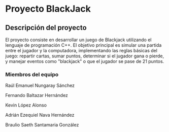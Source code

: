 # Proyecto BlackJack

## Descripción del proyecto

El proyecto consiste en desarrollar un juego de Blackjack utilizando el lenguaje de programación C++. El objetivo principal es simular una partida entre el jugador y la computadora, implementando las reglas básicas del juego: repartir cartas, sumar puntos, determinar si el jugador gana o pierde, y manejar eventos como "blackjack" o que el jugador se pase de 21 puntos.

### Miembros del equipo


Raúl Emanuel Nungaray Sánchez

Fernando Baltazar Hernández

Kevin López Alonso

Adrián Ezequiel Nava Hernández

Braulio Saeth Santamaria González

